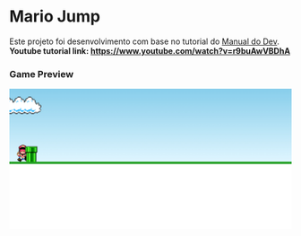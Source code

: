 # Mario Jump

Este projeto foi desenvolvimento com base no tutorial do <a href="https://www.youtube.com/c/ManualdoDev">Manual do Dev</a>.<br/>
**Youtube tutorial link: https://www.youtube.com/watch?v=r9buAwVBDhA**
### Game Preview
<img src="img/mario-jump.gif" alt="Web Version"/>
